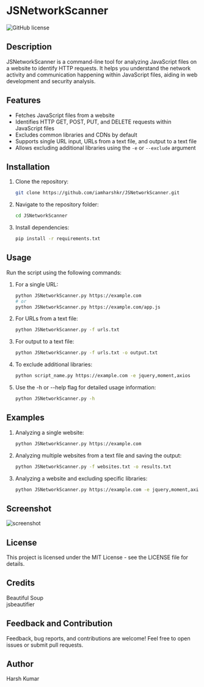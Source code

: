 # JSNetworkScanner

![GitHub license](https://img.shields.io/badge/license-MIT-blue.svg)

## Description

JSNetworkScanner is a command-line tool for analyzing JavaScript files on a website to identify HTTP requests. It helps you understand the network activity and communication happening within JavaScript files, aiding in web development and security analysis.

## Features

- Fetches JavaScript files from a website
- Identifies HTTP GET, POST, PUT, and DELETE requests within JavaScript files
- Excludes common libraries and CDNs by default
- Supports single URL input, URLs from a text file, and output to a text file
- Allows excluding additional libraries using the `-e` or `--exclude` argument

## Installation

1. Clone the repository:

   ```bash
   git clone https://github.com/iamharshkr/JSNetworkScanner.git
2. Navigate to the repository folder:
    ```bash
    cd JSNetworkScanner
3. Install dependencies:

    ```bash
    pip install -r requirements.txt
## Usage

Run the script using the following commands:

1. For a single URL:
    ```bash
    python JSNetworkScanner.py https://example.com
    # or
    python JSNetworkScanner.py https://example.com/app.js
2. For URLs from a text file:
    ```bash
    python JSNetworkScanner.py -f urls.txt
3. For output to a text file:
    ```bash
    python JSNetworkScanner.py -f urls.txt -o output.txt
4. To exclude additional libraries:
    ```bash
    python script_name.py https://example.com -e jquery,moment,axios
5. Use the -h or --help flag for detailed usage information:
    ```bash
    python JSNetworkScanner.py -h
## Examples

1. Analyzing a single website:
    ```bash
    python JSNetworkScanner.py https://example.com
2. Analyzing multiple websites from a text file and saving the output:
    ```bash
    python JSNetworkScanner.py -f websites.txt -o results.txt
3. Analyzing a website and excluding specific libraries:
    ```bash
    python JSNetworkScanner.py https://example.com -e jquery,moment,axios
## Screenshot
![screenshot](ss.png)
## License
This project is licensed under the MIT License - see the LICENSE file for details.

## Credits
Beautiful Soup\
jsbeautifier

## Feedback and Contribution
Feedback, bug reports, and contributions are welcome! Feel free to open issues or submit pull requests.

## Author
Harsh Kumar

